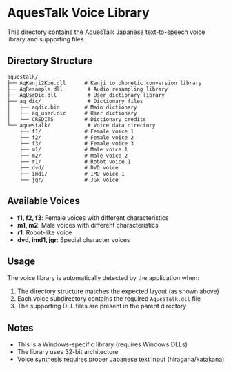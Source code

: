 # AquesTalk Voice Library

This directory contains the AquesTalk Japanese text-to-speech voice library and supporting files.

## Directory Structure

```
aquestalk/
├── AqKanji2Koe.dll      # Kanji to phonetic conversion library
├── AqResample.dll        # Audio resampling library
├── AqUsrDic.dll          # User dictionary library
├── aq_dic/               # Dictionary files
│   ├── aqdic.bin        # Main dictionary
│   ├── aq_user.dic      # User dictionary
│   └── CREDITS          # Dictionary credits
└── aquestalk/            # Voice data directory
    ├── f1/              # Female voice 1
    ├── f2/              # Female voice 2
    ├── f3/              # Female voice 3
    ├── m1/              # Male voice 1
    ├── m2/              # Male voice 2
    ├── r1/              # Robot voice 1
    ├── dvd/             # DVD voice
    ├── imd1/            # IMD voice 1
    └── jgr/             # JGR voice
```

## Available Voices

- **f1, f2, f3**: Female voices with different characteristics
- **m1, m2**: Male voices with different characteristics
- **r1**: Robot-like voice
- **dvd, imd1, jgr**: Special character voices

## Usage

The voice library is automatically detected by the application when:
1. The directory structure matches the expected layout (as shown above)
2. Each voice subdirectory contains the required `AquesTalk.dll` file
3. The supporting DLL files are present in the parent directory

## Notes

- This is a Windows-specific library (requires Windows DLLs)
- The library uses 32-bit architecture
- Voice synthesis requires proper Japanese text input (hiragana/katakana)
